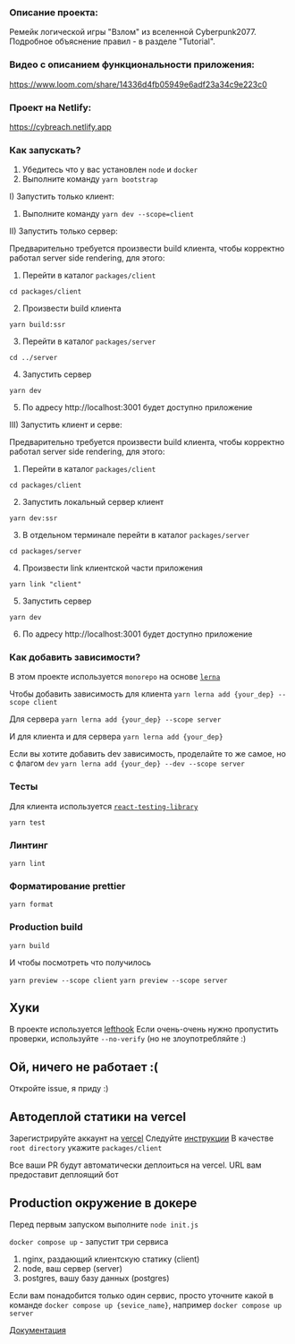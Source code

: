 ### Описание проекта:

Ремейк логической игры "Взлом" из вселенной Cyberpunk2077.
Подробное объяснение правил - в разделе "Tutorial".

### Видео с описанием функциональности приложения:

https://www.loom.com/share/14336d4fb05949e6adf23a34c9e223c0

### Проект на Netlify:

https://cybreach.netlify.app

### Как запускать?

1. Убедитесь что у вас установлен `node` и `docker`
2. Выполните команду `yarn bootstrap`

I) Запустить только клиент:

1. Выполните команду `yarn dev --scope=client`

II) Запустить только сервер:

Предварительно требуется произвести build клиента, чтобы корректно работал server side rendering, для этого:

1. Перейти в каталог `packages/client`

```
cd packages/client
```

2. Произвести build клиента

```
yarn build:ssr
```

3. Перейти в каталог `packages/server`

```
cd ../server
```

4. Запустить сервер

```
yarn dev
```

5. По адресу http://localhost:3001 будет доступно приложение

III) Запустить клиент и серве:

Предварительно требуется произвести build клиента, чтобы корректно работал server side rendering, для этого:

1. Перейти в каталог `packages/client`

```
cd packages/client
```

2. Запустить локальный сервер клиент

```
yarn dev:ssr
```

3. В отдельном терминале перейти в каталог `packages/server`

```
cd packages/server
```

4. Произвести link клиентской части приложения

```
yarn link "client"
```

5. Запустить сервер

```
yarn dev
```

6. По адресу http://localhost:3001 будет доступно приложение

### Как добавить зависимости?

В этом проекте используется `monorepo` на основе [`lerna`](https://github.com/lerna/lerna)

Чтобы добавить зависимость для клиента
`yarn lerna add {your_dep} --scope client`

Для сервера
`yarn lerna add {your_dep} --scope server`

И для клиента и для сервера
`yarn lerna add {your_dep}`

Если вы хотите добавить dev зависимость, проделайте то же самое, но с флагом `dev`
`yarn lerna add {your_dep} --dev --scope server`

### Тесты

Для клиента используется [`react-testing-library`](https://testing-library.com/docs/react-testing-library/intro/)

`yarn test`

### Линтинг

`yarn lint`

### Форматирование prettier

`yarn format`

### Production build

`yarn build`

И чтобы посмотреть что получилось

`yarn preview --scope client`
`yarn preview --scope server`

## Хуки

В проекте используется [lefthook](https://github.com/evilmartians/lefthook)
Если очень-очень нужно пропустить проверки, используйте `--no-verify` (но не злоупотребляйте :)

## Ой, ничего не работает :(

Откройте issue, я приду :)

## Автодеплой статики на vercel

Зарегистрируйте аккаунт на [vercel](https://vercel.com/)
Следуйте [инструкции](https://vitejs.dev/guide/static-deploy.html#vercel-for-git)
В качестве `root directory` укажите `packages/client`

Все ваши PR будут автоматически деплоиться на vercel. URL вам предоставит деплоящий бот

## Production окружение в докере

Перед первым запуском выполните `node init.js`

`docker compose up` - запустит три сервиса

1. nginx, раздающий клиентскую статику (client)
2. node, ваш сервер (server)
3. postgres, вашу базу данных (postgres)

Если вам понадобится только один сервис, просто уточните какой в команде
`docker compose up {sevice_name}`, например `docker compose up server`

[Документация](docs/README.md)

